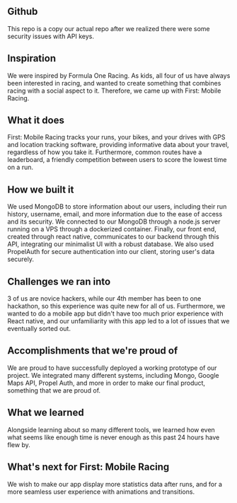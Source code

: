 ## Github
This repo is a copy our actual repo after we realized there were some security issues with API keys.

## Inspiration
We were inspired by Formula One Racing. As kids, all four of us have always been interested in racing, and wanted to create something that combines racing with a social aspect to it. Therefore, we came up with First: Mobile Racing.

## What it does
First: Mobile Racing tracks your runs, your bikes, and your drives with GPS and location tracking software, providing informative data about your travel, regardless of how you take it. Furthermore, common routes have a leaderboard, a friendly competition between users to score the lowest time on a run.

## How we built it
We used MongoDB to store information about our users, including their run history, username, email, and more information due to the ease of access and its security. We connected to our MongoDB through a node.js server running on a VPS through a dockerized container. Finally, our front end, created through react native, communicates to our backend through this API, integrating our minimalist UI with a robust database. We also used PropelAuth for secure authentication into our client, storing user's data securely.

## Challenges we ran into
3 of us are novice hackers, while our 4th member has been to one hackathon, so this experience was quite new for all of us. Furthermore, we wanted to do a mobile app but didn't have too much prior experience with React native, and our unfamiliarity with this app led to a lot of issues that we eventually sorted out.

## Accomplishments that we're proud of
We are proud to have successfully deployed a working prototype of our project. We integrated many different systems, including Mongo, Google Maps API, Propel Auth, and more in order to make our final product, something that we are proud of.


## What we learned
Alongside learning about so many different tools, we learned how even what seems like enough time is never enough as this past 24 hours have flew by.

## What's next for First: Mobile Racing
We wish to make our app display more statistics data after runs, and for a more seamless user experience with animations and transitions. 

